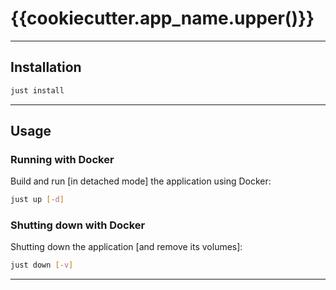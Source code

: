 # {{cookiecutter.app_name.upper()}}

---

## Installation

```bash
just install
```

---

## Usage

### Running with Docker

Build and run [in detached mode] the application using Docker:

```bash
just up [-d]
```

### Shutting down with Docker

Shutting down the application [and remove its volumes]:

```bash
just down [-v]
```

---
